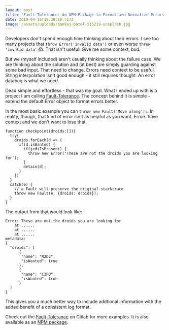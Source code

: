 ```yaml
---
layout: post
title: 'Fault-Tolerance: An NPM Package to Format and Normalize Errors'
date: 2019-04-16T19:30:18.717Z
image: /assets/uploads/pankaj-patel-515219-unsplash.jpg
---
```


Developers don't spend enough time thinking about their errors. I see too many projects that `throw Error('invalid data')` or even worse `throw 'invalid data'` 😱. That isn't useful! Give me some context, bud.

But we (myself included) aren't usually thinking about the failure case. We are thinking about the solution and (at best) are simply guarding against some bad input. That need to change. Errors need context to be useful. String interpolation isn't good enough - it still requires thought. An error databag is what we need.

Dead simple and effortless - that was my goal. What I ended up with is a project I am calling [ Fault-Tolerance](https://www.npmjs.com/package/fault-tolerance). The concept behind it is simple - extend the default Error object to format errors better.

In the most basic example you can `throw new Fault('Move along');`. In reality, though, that kind of error isn't as helpful as you want. Errors have context and we don't want to lose that. 

```
function checkpoint(droids:[]){
  try{
    droids.forEach(d => {
      if(d.isWanted) {
        if(jediIsPresent) {
          throw new Error('These are not the droids you are looking for');
        }
        detain(d);
      }
    })
  }
  catch(e) {
    // a Fault will preserve the original stacktrace
    throw new Fault(e, {droids: droids});
  }
}
```

The output from that would look like:

```
Error: These are not the droids you are looking for
    at ......
    at ......
    at ......
metadata:
{
  "droids": [
      {
       "name": "R2D2",
       "isWanted": true
      },
      {
       "name": "C3PO",
       "isWanted": true
      }
  ]
}
```

This gives you a much better way to include addtional information with the added benefit of a consistent log format. 

Check out the [Fault-Tolerance](https://gitlab.com/joekaiser/fault-tolerance) on Gitlab for more examples. It is also available as an [NPM package](https://www.npmjs.com/package/fault-tolerance).
